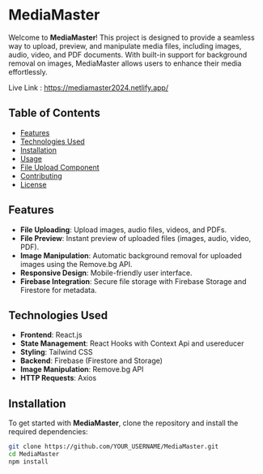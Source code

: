 # MediaMaster

Welcome to **MediaMaster**! This project is designed to provide a seamless way to upload, preview, and manipulate media files, including images, audio, video, and PDF documents. With built-in support for background removal on images, MediaMaster allows users to enhance their media effortlessly.

Live Link : https://mediamaster2024.netlify.app/

## Table of Contents

- [Features](#features)
- [Technologies Used](#technologies-used)
- [Installation](#installation)
- [Usage](#usage)
- [File Upload Component](#file-upload-component)
- [Contributing](#contributing)
- [License](#license)

## Features

- **File Uploading**: Upload images, audio files, videos, and PDFs.
- **File Preview**: Instant preview of uploaded files (images, audio, video, PDF).
- **Image Manipulation**: Automatic background removal for uploaded images using the Remove.bg API.
- **Responsive Design**: Mobile-friendly user interface.
- **Firebase Integration**: Secure file storage with Firebase Storage and Firestore for metadata.

## Technologies Used

- **Frontend**: React.js
- **State Management**: React Hooks with Context Api and usereducer
- **Styling**: Tailwind CSS
- **Backend**: Firebase (Firestore and Storage)
- **Image Manipulation**: Remove.bg API
- **HTTP Requests**: Axios

## Installation

To get started with **MediaMaster**, clone the repository and install the required dependencies:

```bash
git clone https://github.com/YOUR_USERNAME/MediaMaster.git
cd MediaMaster
npm install
